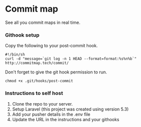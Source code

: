 # Commit map
See all you commit maps in real time.

### Githook setup

Copy the following to your post-commit hook.

```
#!/bin/sh
curl -d "message=`git log -n 1 HEAD --format=format:%s%n%b`" http://commitmap.tech/commit/
```
Don't forget to give the git hook permission to run.

```
chmod +x .git/hooks/post-commit
```

### Instructions to self host
1. Clone the repo to your server.
2. Setup Laravel (this project was created using version 5.3)
3. Add your pusher details in the .env file
4. Update the URL in the instructions and your githooks